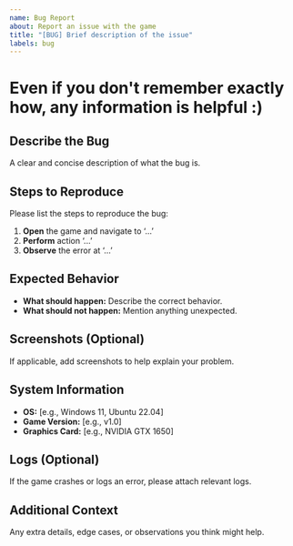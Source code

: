 ```yaml
---
name: Bug Report
about: Report an issue with the game
title: "[BUG] Brief description of the issue"
labels: bug
---
```


# Even if you don't remember exactly how, any information is helpful :)

## Describe the Bug
A clear and concise description of what the bug is.

## Steps to Reproduce
Please list the steps to reproduce the bug:
1. **Open** the game and navigate to ‘...’
2. **Perform** action ‘...’
3. **Observe** the error at ‘...’

## Expected Behavior
- **What should happen:** Describe the correct behavior.  
- **What should not happen:** Mention anything unexpected.

## Screenshots (Optional)
If applicable, add screenshots to help explain your problem.

## System Information
- **OS:** [e.g., Windows 11, Ubuntu 22.04]
- **Game Version:** [e.g., v1.0]
- **Graphics Card:** [e.g., NVIDIA GTX 1650]

## Logs (Optional)
If the game crashes or logs an error, please attach relevant logs.

## Additional Context
Any extra details, edge cases, or observations you think might help.